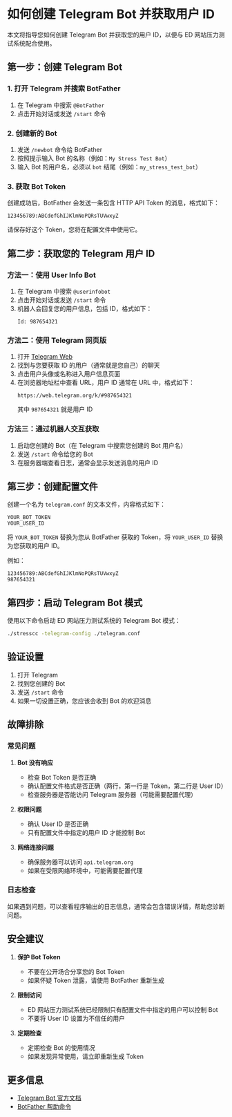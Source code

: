 # 如何创建 Telegram Bot 并获取用户 ID

本文将指导您如何创建 Telegram Bot 并获取您的用户 ID，以便与 ED 网站压力测试系统配合使用。

## 第一步：创建 Telegram Bot

### 1. 打开 Telegram 并搜索 BotFather

1. 在 Telegram 中搜索 `@BotFather`
2. 点击开始对话或发送 `/start` 命令

### 2. 创建新的 Bot

1. 发送 `/newbot` 命令给 BotFather
2. 按照提示输入 Bot 的名称（例如：`My Stress Test Bot`）
3. 输入 Bot 的用户名，必须以 `bot` 结尾（例如：`my_stress_test_bot`）

### 3. 获取 Bot Token

创建成功后，BotFather 会发送一条包含 HTTP API Token 的消息，格式如下：
```
123456789:ABCdefGhIJKlmNoPQRsTUVwxyZ
```

请保存好这个 Token，您将在配置文件中使用它。

## 第二步：获取您的 Telegram 用户 ID

### 方法一：使用 User Info Bot

1. 在 Telegram 中搜索 `@userinfobot`
2. 点击开始对话或发送 `/start` 命令
3. 机器人会回复您的用户信息，包括 ID，格式如下：
   ```
   Id: 987654321
   ```

### 方法二：使用 Telegram 网页版

1. 打开 [Telegram Web](https://web.telegram.org)
2. 找到与您要获取 ID 的用户（通常就是您自己）的聊天
3. 点击用户头像或名称进入用户信息页面
4. 在浏览器地址栏中查看 URL，用户 ID 通常在 URL 中，格式如下：
   ```
   https://web.telegram.org/k/#987654321
   ```
   其中 `987654321` 就是用户 ID

### 方法三：通过机器人交互获取

1. 启动您创建的 Bot（在 Telegram 中搜索您创建的 Bot 用户名）
2. 发送 `/start` 命令给您的 Bot
3. 在服务器端查看日志，通常会显示发送消息的用户 ID

## 第三步：创建配置文件

创建一个名为 `telegram.conf` 的文本文件，内容格式如下：

```
YOUR_BOT_TOKEN
YOUR_USER_ID
```

将 `YOUR_BOT_TOKEN` 替换为您从 BotFather 获取的 Token，将 `YOUR_USER_ID` 替换为您获取的用户 ID。

例如：
```
123456789:ABCdefGhIJKlmNoPQRsTUVwxyZ
987654321
```

## 第四步：启动 Telegram Bot 模式

使用以下命令启动 ED 网站压力测试系统的 Telegram Bot 模式：

```bash
./stresscc -telegram-config ./telegram.conf
```

## 验证设置

1. 打开 Telegram
2. 找到您创建的 Bot
3. 发送 `/start` 命令
4. 如果一切设置正确，您应该会收到 Bot 的欢迎消息

## 故障排除

### 常见问题

1. **Bot 没有响应**
   - 检查 Bot Token 是否正确
   - 确认配置文件格式是否正确（两行，第一行是 Token，第二行是 User ID）
   - 检查服务器是否能访问 Telegram 服务器（可能需要配置代理）

2. **权限问题**
   - 确认 User ID 是否正确
   - 只有配置文件中指定的用户 ID 才能控制 Bot

3. **网络连接问题**
   - 确保服务器可以访问 `api.telegram.org`
   - 如果在受限网络环境中，可能需要配置代理

### 日志检查

如果遇到问题，可以查看程序输出的日志信息，通常会包含错误详情，帮助您诊断问题。

## 安全建议

1. **保护 Bot Token**
   - 不要在公开场合分享您的 Bot Token
   - 如果怀疑 Token 泄露，请使用 BotFather 重新生成

2. **限制访问**
   - ED 网站压力测试系统已经限制只有配置文件中指定的用户可以控制 Bot
   - 不要将 User ID 设置为不信任的用户

3. **定期检查**
   - 定期检查 Bot 的使用情况
   - 如果发现异常使用，请立即重新生成 Token

## 更多信息

- [Telegram Bot 官方文档](https://core.telegram.org/bots)
- [BotFather 帮助命令](https://core.telegram.org/bots#botfather)
